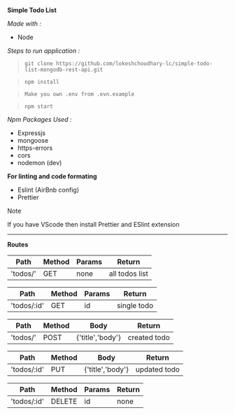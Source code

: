 **Simple Todo List**

_Made with :_

- Node

_Steps to run application :_

> `git clone https://github.com/lokeshchoudhary-lc/simple-todo-list-mongodb-rest-api.git`

> `npm install`

> `Make you own .env from .evn.example`

> `npm start`

_Npm Packages Used :_

- Expressjs
- mongoose
- https-errors
- cors
- nodemon (dev)

**For linting and code formating**

- Eslint (AirBnb config)
- Prettier

> [!NOTE]
> If you have VScode then install Prettier and ESlint extension

---

**Routes**

| Path     | Method | Params | Return         |
| -------- | ------ | ------ | -------------- |
| 'todos/' | GET    | none   | all todos list |

| Path        | Method | Params | Return      |
| ----------- | ------ | ------ | ----------- |
| 'todos/:id' | GET    | id     | single todo |

| Path     | Method | Body             | Return       |
| -------- | ------ | ---------------- | ------------ |
| 'todos/' | POST   | {'title','body'} | created todo |

| Path        | Method | Body             | Return       |
| ----------- | ------ | ---------------- | ------------ |
| 'todos/:id' | PUT    | {'title','body'} | updated todo |

| Path        | Method | Params | Return |
| ----------- | ------ | ------ | ------ |
| 'todos/:id' | DELETE | id     | none   |
